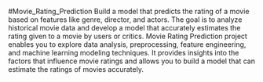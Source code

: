#Movie_Rating_Prediction
Build a model that predicts the rating of a movie based on features like genre, director, and actors.
The goal is to analyze historical movie data and develop a model that
accurately estimates the rating given to a movie by users or critics.
Movie Rating Prediction project enables you to explore data analysis,
preprocessing, feature engineering, and machine learning modeling
techniques. It provides insights into the factors that influence movie ratings
and allows you to build a model that can estimate the ratings of movies
accurately.
